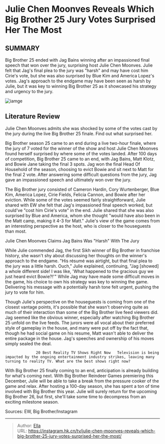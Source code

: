 # Julie Chen Moonves Reveals Which Big Brother 25 Jury Votes Surprised Her The Most


## SUMMARY 



  Big Brother 25 ended with Jag Bains winning after an impassioned final speech that won over the jury, surprising host Julie Chen Moonves.   Julie felt that Jag&#39;s final plea to the jury was &#34;harsh&#34; and may have cost him Cirie&#39;s vote, but she was also surprised by Blue Kim and America Lopez&#39;s votes.   Jag&#39;s approach to the endgame may have been seen as harsh by Julie, but it was key to winning Big Brother 25 as it showcased his strategy and urgency to the jury.  

![iamge](https://static1.srcdn.com/wordpress/wp-content/uploads/2023/10/julie-chen-moonves-predicts-this-terrified-big-brother-25-houseguest-will-be-manipulated.jpg)

## Literature Review
Julie Chen Moonves admits she was shocked by some of the votes cast by the jury during the live Big Brother 25 finale. Find out what surprised her.




Big Brother season 25 came to an end during a live two-hour finale, where the jury of 7 voted for the winner of the show and host Julie Chen Moonves found herself surprised by where some of the votes landed. After 100 days of competition, Big Brother 25 came to an end, with Jag Bains, Matt Klotz, and Bowie Jane taking the final 3 spots. Jag won the final Head Of Household of the season, choosing to evict Bowie and sit next to Matt for the final 2 vote. After answering some difficult questions from the jury, Jag gave an impassioned speech and ultimately won over the jury.




The Big Brother jury consisted of Cameron Hardin, Cory Wurtenberger, Blue Kim, America Lopez, Cirie Fields, Felicia Cannon, and Bowie after her eviction. While some of the votes seemed fairly straightforward, Julie shared with EW she felt that Jag&#39;s impassioned final speech worked, but could&#39;ve &#34;cost him Cirie&#39;s vote&#34; in the end. Julie shared that she was also surprised by Blue and America, whom she thought &#34;would have also been in the Matt camp, making it 4-3 for Matt.&#34; Julie&#39;s view of the game comes from an interesting perspective as the host, who is closer to the houseguests than most.


 Julie Chen Moonves Claims Jag Bains Was &#34;Harsh&#34; With The Jury 
          

While Julie commended Jag, the first Sikh winner of Big Brother in franchise history, she wasn&#39;t shy about discussing her thoughts on the winner&#39;s approach to the endgame. &#34;His résumé was airtight, but that final plea to the jury was a little harsh. Ouch,&#34; Julie explained, continuing, &#34;Jag [showed] a whole different side! I was like, &#39;What happened to the gracious guy we just heard evict Bowie?!&#39;&#34; While Jag may have made some difficult moves in the game, his choice to own his strategy was key to winning the game. Delivering his message with a potentially harsh tone felt urgent, pushing the jury to vote for him.





 

Though Julie&#39;s perspective on the houseguests is coming from one of the closest vantage points, it&#39;s possible that she wasn&#39;t observing quite as much of their interaction than some of the Big Brother live feed viewers did. Jag seemed like the obvious winner, especially after watching Big Brother 25 unfold on the live feeds. The jurors were all vocal about their preferred style of gameplay in the house, and many were put off by the fact that, though he had social game on his resume, Matt wasn&#39;t able to deliver the entire package in the house. Jag&#39;s speeches and ownership of his moves simply sealed the deal.

                  20 Best Reality TV Shows Right Now   Television is being impacted by the ongoing entertainment industry strikes, leaving many turning to reality TV. What are the best shows right now?    




With Big Brother 25 finally coming to an end, anticipation is already building for what&#39;s coming next. With Big Brother Reindeer Games premiering this December, Julie will be able to take a break from the pressure cooker of the game and relax. After hosting a 100-day season, she has spent a ton of time involved with Big Brother this year. Julie will surely return for the upcoming Big Brother 26, but first, she&#39;ll take some time to decompress from an exciting milestone season.

Sources: EW, Big Brother/Instagram



---

> Author: [Ella](https://instagram.hk.cn/)  
> URL: https://instagram.hk.cn/tv/julie-chen-moonves-reveals-which-big-brother-25-jury-votes-surprised-her-the-most/  

